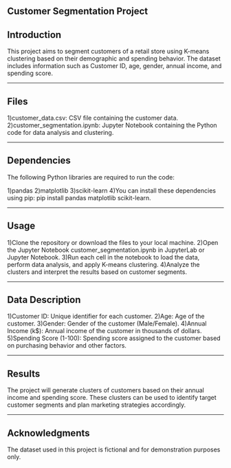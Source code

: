 **Customer Segmentation Project**
-----------------------------------------
**Introduction**
-----------------------------------------
This project aims to segment customers of a retail store using K-means clustering based on their demographic and spending behavior. The dataset includes information such as Customer ID, age, gender, annual income, and spending score.

-----------------------------------------
**Files**
-----------------------------------------
1)customer_data.csv: CSV file containing the customer data.
2)customer_segmentation.ipynb: Jupyter Notebook containing the Python code for data analysis and clustering.

-----------------------------------------
**Dependencies**
-----------------------------------------
The following Python libraries are required to run the code:

1)pandas
2)matplotlib
3)scikit-learn
4)You can install these dependencies using pip: pip install pandas matplotlib scikit-learn.

-----------------------------------------

**Usage**
-----------------------------------------
1)Clone the repository or download the files to your local machine.
2)Open the Jupyter Notebook customer_segmentation.ipynb in JupyterLab or Jupyter Notebook.
3)Run each cell in the notebook to load the data, perform data analysis, and apply K-means clustering.
4)Analyze the clusters and interpret the results based on customer segments.

-----------------------------------------

**Data Description**
-----------------------------------------

1)Customer ID: Unique identifier for each customer.
2)Age: Age of the customer.
3)Gender: Gender of the customer (Male/Female).
4)Annual Income (k$): Annual income of the customer in thousands of dollars.
5)Spending Score (1-100): Spending score assigned to the customer based on purchasing behavior and other factors.

-----------------------------------------

**Results**
-----------------------------------------
The project will generate clusters of customers based on their annual income and spending score. These clusters can be used to identify target customer segments and plan marketing strategies accordingly.

-----------------------------------------

**Acknowledgments**
-----------------------------------------
The dataset used in this project is fictional and for demonstration purposes only.

